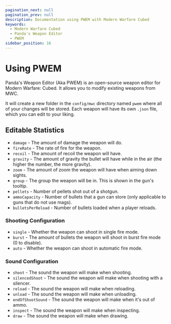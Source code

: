 ```yaml
---
pagination_next: null
pagination_prev: null
description: Documentation using PWEM with Modern Warfare Cubed
keywords:
  - Modern Warfare Cubed
  - Panda's Weapon Editor
  - PWEM
sidebar_position: 16
---
```


# Using PWEM

Panda's Weapon Editor (Aka PWEM) is an open-source weapon editor for Modern Warfare: Cubed. It allows you to modify
existing weapons from MWC.

It will create a new folder in the `config/mwc` directory named `pwem` where all of your changes will be stored. Each
weapon will have its own `.json` file, which you can edit to your liking.

## Editable Statistics

- `damage` - The amount of damage the weapon will do.
- `fireRate` - The rate of fire for the weapon.
- `recoil` - The amount of recoil the weapon will have.
- `gravity` - The amount of gravity the bullet will have while in the air (the higher the number, the more gravity).
- `zoom` - The amount of zoom the weapon will have when aiming down sights.
- `group` - The group the weapon will be in. This is shown in the gun's tooltip.
- `pellets` - Number of pellets shot out of a shotgun.
- `ammoCapacity` - Number of bullets that a gun can store (only applicable to guns that do not use mags).
- `bulletsPerReload` - Number of bullets loaded when a player reloads.

### Shooting Configuration

- `single` - Whether the weapon can shoot in single fire mode.
- `burst` - The amount of bullets the weapon will shoot in burst fire mode (0 to disable).
- `auto` - Whether the weapon can shoot in automatic fire mode.

### Sound Configuration

- `shoot` - The sound the weapon will make when shooting.
- `silencedShoot` - The sound the weapon will make when shooting with a silencer.
- `reload` - The sound the weapon will make when reloading.
- `unload` - The sound the weapon will make when unloading.
- `endOfShootSound` - The sound the weapon will make when it's out of ammo.
- `inspect` - The sound the weapon will make when inspecting.
- `draw` - The sound the weapon will make when drawing.
